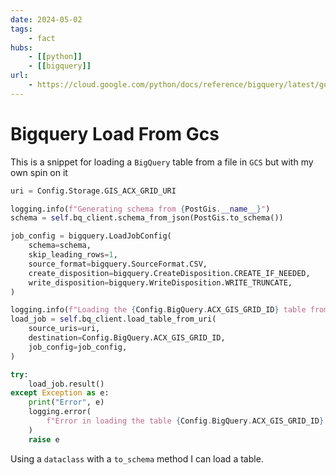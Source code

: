 ```yaml
---
date: 2024-05-02
tags:
    - fact
hubs:
    - [[python]]
    - [[bigquery]]
url:
    - https://cloud.google.com/python/docs/reference/bigquery/latest/google.cloud.bigquery.client.Client#google_cloud_bigquery_client_Client_load_table_from_uri
---
```

# Bigquery Load From Gcs

This is a snippet for loading a `BigQuery` table from a file in `GCS` but with my own spin on it


```python
uri = Config.Storage.GIS_ACX_GRID_URI

logging.info(f"Generating schema from {PostGis.__name__}")
schema = self.bq_client.schema_from_json(PostGis.to_schema())

job_config = bigquery.LoadJobConfig(
    schema=schema,
    skip_leading_rows=1,
    source_format=bigquery.SourceFormat.CSV,
    create_disposition=bigquery.CreateDisposition.CREATE_IF_NEEDED,
    write_disposition=bigquery.WriteDisposition.WRITE_TRUNCATE,
)

logging.info(f"Loading the {Config.BigQuery.ACX_GIS_GRID_ID} table from {uri}")
load_job = self.bq_client.load_table_from_uri(
    source_uris=uri,
    destination=Config.BigQuery.ACX_GIS_GRID_ID,
    job_config=job_config,
)

try:
    load_job.result()
except Exception as e:
    print("Error", e)
    logging.error(
        f"Error in loading the table {Config.BigQuery.ACX_GIS_GRID_ID}: {e}"
    )
    raise e
```

Using a `dataclass` with a `to_schema` method I can load a table.
